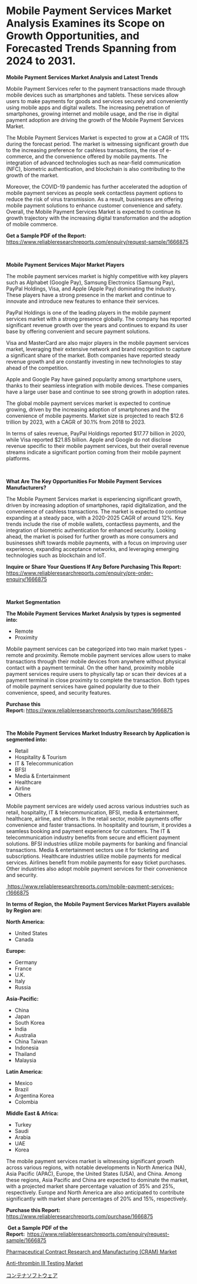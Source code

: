 <p><h1>Mobile Payment Services Market Analysis Examines its Scope on Growth Opportunities, and Forecasted Trends Spanning from 2024 to 2031.</h1></p><p><strong>Mobile Payment Services Market Analysis and Latest Trends</strong></p>
<p><p>Mobile Payment Services refer to the payment transactions made through mobile devices such as smartphones and tablets. These services allow users to make payments for goods and services securely and conveniently using mobile apps and digital wallets. The increasing penetration of smartphones, growing internet and mobile usage, and the rise in digital payment adoption are driving the growth of the Mobile Payment Services Market.</p><p>The Mobile Payment Services Market is expected to grow at a CAGR of 11% during the forecast period. The market is witnessing significant growth due to the increasing preference for cashless transactions, the rise of e-commerce, and the convenience offered by mobile payments. The integration of advanced technologies such as near-field communication (NFC), biometric authentication, and blockchain is also contributing to the growth of the market.</p><p>Moreover, the COVID-19 pandemic has further accelerated the adoption of mobile payment services as people seek contactless payment options to reduce the risk of virus transmission. As a result, businesses are offering mobile payment solutions to enhance customer convenience and safety. Overall, the Mobile Payment Services Market is expected to continue its growth trajectory with the increasing digital transformation and the adoption of mobile commerce.</p></p>
<p><strong>Get a Sample PDF of the Report:&nbsp;</strong> <a href="https://www.reliableresearchreports.com/enquiry/request-sample/1666875">https://www.reliableresearchreports.com/enquiry/request-sample/1666875</a></p>
<p>&nbsp;</p>
<p><strong>Mobile Payment Services Major Market Players</strong></p>
<p><p>The mobile payment services market is highly competitive with key players such as Alphabet (Google Pay), Samsung Electronics (Samsung Pay), PayPal Holdings, Visa, and Apple (Apple Pay) dominating the industry. These players have a strong presence in the market and continue to innovate and introduce new features to enhance their services.</p><p>PayPal Holdings is one of the leading players in the mobile payment services market with a strong presence globally. The company has reported significant revenue growth over the years and continues to expand its user base by offering convenient and secure payment solutions.</p><p>Visa and MasterCard are also major players in the mobile payment services market, leveraging their extensive network and brand recognition to capture a significant share of the market. Both companies have reported steady revenue growth and are constantly investing in new technologies to stay ahead of the competition.</p><p>Apple and Google Pay have gained popularity among smartphone users, thanks to their seamless integration with mobile devices. These companies have a large user base and continue to see strong growth in adoption rates.</p><p>The global mobile payment services market is expected to continue growing, driven by the increasing adoption of smartphones and the convenience of mobile payments. Market size is projected to reach $12.6 trillion by 2023, with a CAGR of 30.1% from 2018 to 2023.</p><p>In terms of sales revenue, PayPal Holdings reported $17.77 billion in 2020, while Visa reported $21.85 billion. Apple and Google do not disclose revenue specific to their mobile payment services, but their overall revenue streams indicate a significant portion coming from their mobile payment platforms.</p></p>
<p>&nbsp;</p>
<p><strong>What Are The Key Opportunities For Mobile Payment Services Manufacturers?</strong></p>
<p><p>The Mobile Payment Services market is experiencing significant growth, driven by increasing adoption of smartphones, rapid digitalization, and the convenience of cashless transactions. The market is expected to continue expanding at a steady pace, with a 2020-2025 CAGR of around 12%. Key trends include the rise of mobile wallets, contactless payments, and the integration of biometric authentication for enhanced security. Looking ahead, the market is poised for further growth as more consumers and businesses shift towards mobile payments, with a focus on improving user experience, expanding acceptance networks, and leveraging emerging technologies such as blockchain and IoT.</p></p>
<p><strong>Inquire or Share Your Questions If Any Before Purchasing This Report:</strong> <a href="https://www.reliableresearchreports.com/enquiry/pre-order-enquiry/1666875">https://www.reliableresearchreports.com/enquiry/pre-order-enquiry/1666875</a></p>
<p>&nbsp;</p>
<p><strong>Market Segmentation</strong></p>
<p><strong>The Mobile Payment Services Market Analysis by types is segmented into:</strong></p>
<p><ul><li>Remote</li><li>Proximity</li></ul></p>
<p><p>Mobile payment services can be categorized into two main market types - remote and proximity. Remote mobile payment services allow users to make transactions through their mobile devices from anywhere without physical contact with a payment terminal. On the other hand, proximity mobile payment services require users to physically tap or scan their devices at a payment terminal in close proximity to complete the transaction. Both types of mobile payment services have gained popularity due to their convenience, speed, and security features.</p></p>
<p><strong>Purchase this Report:&nbsp;</strong><a href="https://www.reliableresearchreports.com/purchase/1666875">https://www.reliableresearchreports.com/purchase/1666875</a></p>
<p>&nbsp;</p>
<p><strong>The Mobile Payment Services Market Industry Research by Application is segmented into:</strong></p>
<p><ul><li>Retail</li><li>Hospitality & Tourism</li><li>IT & Telecommunication</li><li>BFSI</li><li>Media & Entertainment</li><li>Healthcare</li><li>Airline</li><li>Others</li></ul></p>
<p><p>Mobile payment services are widely used across various industries such as retail, hospitality, IT & telecommunication, BFSI, media & entertainment, healthcare, airline, and others. In the retail sector, mobile payments offer convenience and faster transactions. In hospitality and tourism, it provides a seamless booking and payment experience for customers. The IT & telecommunication industry benefits from secure and efficient payment solutions. BFSI industries utilize mobile payments for banking and financial transactions. Media & entertainment sectors use it for ticketing and subscriptions. Healthcare industries utilize mobile payments for medical services. Airlines benefit from mobile payments for easy ticket purchases. Other industries also adopt mobile payment services for their convenience and security.</p></p>
<p><a href="https://www.reliableresearchreports.com/mobile-payment-services-r1666875">&nbsp;https://www.reliableresearchreports.com/mobile-payment-services-r1666875</a></p>
<p><strong>In terms of Region, the Mobile Payment Services Market Players available by Region are:</strong></p>
<p>
    <p> <strong> North America: </strong>
        <ul>
            <li>United States</li>
            <li>Canada</li>
        </ul>
        </p> 
    <p> <strong> Europe: </strong>
        <ul>
            <li>Germany</li>
            <li>France</li>
            <li>U.K.</li>
            <li>Italy</li>
            <li>Russia</li>
        </ul>
        </p> 
    <p> <strong> Asia-Pacific: </strong>
        <ul>
            <li>China</li>
            <li>Japan</li>
            <li>South Korea</li>
            <li>India</li>
            <li>Australia</li>
            <li>China Taiwan</li>
            <li>Indonesia</li>
            <li>Thailand</li>
            <li>Malaysia</li>
        </ul>
        </p> 
    <p> <strong> Latin America: </strong>
        <ul>
            <li>Mexico</li>
            <li>Brazil</li>
            <li>Argentina Korea</li>
            <li>Colombia</li>
        </ul>
        </p> 
    <p> <strong> Middle East & Africa: </strong>
        <ul>
            <li>Turkey</li>
            <li>Saudi</li>
            <li>Arabia</li>
            <li>UAE</li>
            <li>Korea</li>
        </ul>
    </p>
    </p>
<p><p>The mobile payment services market is witnessing significant growth across various regions, with notable developments in North America (NA), Asia Pacific (APAC), Europe, the United States (USA), and China. Among these regions, Asia Pacific and China are expected to dominate the market, with a projected market share percentage valuation of 35% and 25%, respectively. Europe and North America are also anticipated to contribute significantly with market share percentages of 20% and 15%, respectively.</p></p>
<p><strong>Purchase this Report: </strong><a href="https://www.reliableresearchreports.com/purchase/1666875">https://www.reliableresearchreports.com/purchase/1666875</a></p>
<p>&nbsp;<strong>Get a Sample PDF of the Report:&nbsp;&nbsp;</strong><a href="https://www.reliableresearchreports.com/enquiry/request-sample/1666875">https://www.reliableresearchreports.com/enquiry/request-sample/1666875</a></p>
<p><strong></strong></p>
<p><p><a href="https://github.com/msbsaifansami/Market-Research-Report-List-1/blob/main/pharmaceutical-contract-research-and-manufacturing-cram-market.md">Pharmaceutical Contract Research and Manufacturing (CRAM) Market</a></p><p><a href="https://github.com/EveKerluke2023/Market-Research-Report-List-1/blob/main/anti-thrombin-iii-testing-market.md">Anti-thrombin III Testing Market</a></p><p><a href="https://github.com/KaliMetz2023/Market-Research-Report-List-1/blob/main/9660450171877.md">コンテナソフトウェア</a></p></p>